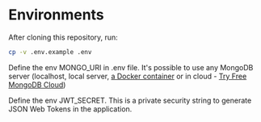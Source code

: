 # Environments

After cloning this repository, run:

````bash
cp -v .env.example .env
````

Define the env MONGO_URI in .env file. It's possible to use any MongoDB server (localhost, local server, [a Docker container](https://hub.docker.com/_/mongo) or in cloud - [Try Free MongoDB Cloud](https://www.mongodb.com/cloud))

Define the env JWT_SECRET. This is a private security string to generate JSON Web Tokens in the application.